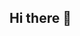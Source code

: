 ## Hi there 👋

<!--
**GraydonTruth/GraydonTruth** is a ✨ _special_ ✨ repository because its `README.md` (this file) appears on your GitHub profile.

Here are some ideas to get you started:

- 🔭 I’m currently working on a few assignments presented by pero academy
- 🌱 I’m currently learning cybersecurity threats and analysis
- 👯 I’m looking to collaborate on any projects that you are currently busy with so that I may expand my knowledge
- 🤔 I’m looking for help with anything that could help me further my knowledge in cybersecurity.
- 💬 Ask me about ...
- 📫 How to reach me: graydontruth@gmail.com or ricky@skunkworks.africa
- 😄 Pronouns: He/Him
- ⚡ Fun facts: I enjoy online gaming and making new friends
-->
